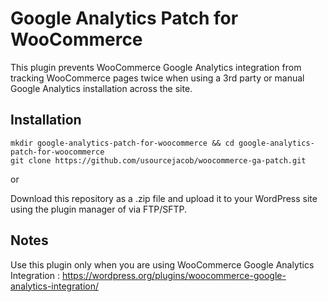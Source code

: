 # Google Analytics Patch for WooCommerce

This plugin prevents WooCommerce Google Analytics integration from tracking WooCommerce pages twice when using a 3rd party or manual Google Analytics installation across the site. 

## Installation
    
    mkdir google-analytics-patch-for-woocommerce && cd google-analytics-patch-for-woocommerce
    git clone https://github.com/usourcejacob/woocommerce-ga-patch.git
or

Download this repository as a .zip file and upload it to your WordPress site using the plugin manager of via FTP/SFTP.

## Notes
Use this plugin only when you are using WooCommerce Google Analytics Integration : https://wordpress.org/plugins/woocommerce-google-analytics-integration/
